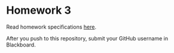 # Homework 3

Read homework specifications [here](https://docs.google.com/document/d/1V-zXNxnlwq-2lH9a_YnfNFTwm3OMAmJJUZRXQ4X2pOM/edit?usp=sharing).

After you push to this repository, submit your GitHub username in Blackboard.
